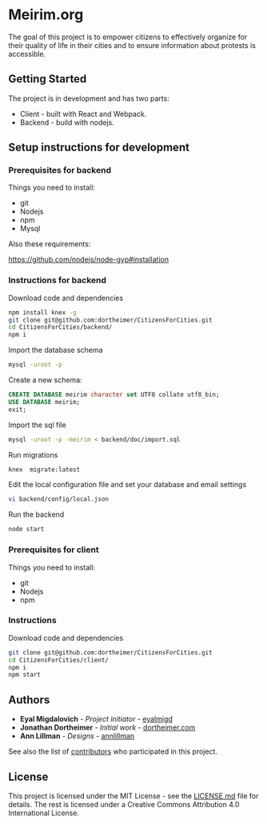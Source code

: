 # Meirim.org

The goal of this project is to empower citizens to effectively organize for their quality of life in their cities and to ensure information about protests is accessible.

## Getting Started

The project is in development and has two parts:
* Client - built with React and Webpack.
* Backend - build with nodejs.

## Setup instructions for development

### Prerequisites for backend
Things you need to install:
* git
* Nodejs
* npm
* Mysql

Also these requirements:

https://github.com/nodejs/node-gyp#installation

### Instructions for backend
Download code and dependencies
```bash
npm install knex -g
git clone git@github.com:dortheimer/CitizensForCities.git
cd CitizensForCities/backend/
npm i
```

Import the database schema
```bash
mysql -uroot -p
```
Create a new schema:
```sql
CREATE DATABASE meirim character set UTF8 collate utf8_bin;
USE DATABASE meirim;
exit;
```
Import the sql file
```bash
mysql -uroot -p -meirim < backend/doc/import.sql
```
Run migrations
```bash
knex  migrate:latest
```

Edit the local configuration file and set your database and email settings
```bash
vi backend/config/local.json
```

Run the backend
```bash
node start
```

### Prerequisites for client
Things you need to install:
* git
* Nodejs
* npm

### Instructions
Download code and dependencies
```bash
git clone git@github.com:dortheimer/CitizensForCities.git
cd CitizensForCities/client/
npm i
npm start
```

## Authors

* **Eyal Migdalovich** - *Project initiator* - [eyalmigd](https://github.com/eyalmigd)
* **Jonathan Dortheimer** - *Initial work* - [dortheimer.com](https://dortheimer.com)
* **Ann Lillman** - *Designs* - [annlillman](https://github.com/annlillman)

See also the list of [contributors](https://github.com/dortheimer/CitizensForCities/contributors) who participated in this project.

## License

This project is licensed under the MIT License - see the [LICENSE.md](LICENSE.md) file for details.
The rest is licensed under a Creative Commons Attribution 4.0 International License.
